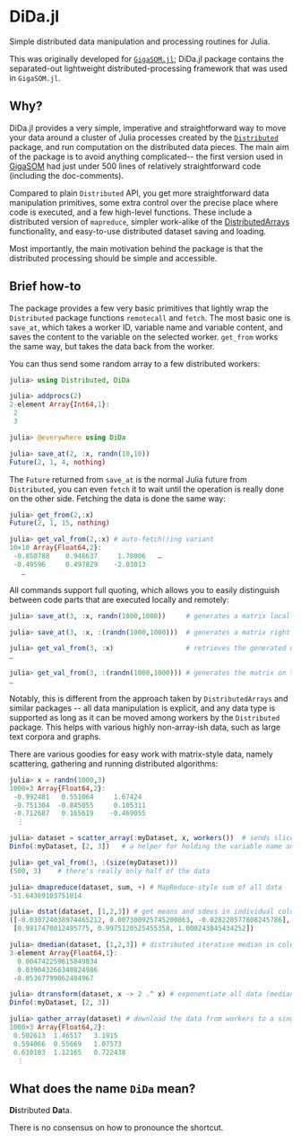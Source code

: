 # DiDa.jl

Simple distributed data manipulation and processing routines for Julia.

This was originally developed for
[`GigaSOM.jl`](https://github.com/LCSB-BioCore/GigaSOM.jl); DiDa.jl package
contains the separated-out lightweight distributed-processing framework that
was used in `GigaSOM.jl`.

## Why?

DiDa.jl provides a very simple, imperative and straightforward way to move your
data around a cluster of Julia processes created by the
[`Distributed`](https://docs.julialang.org/en/v1/stdlib/Distributed/) package,
and run computation on the distributed data pieces. The main aim of the package
is to avoid anything complicated-- the first version used in
[GigaSOM](https://github.com/LCSB-BioCore/GigaSOM.jl) had just under 500 lines
of relatively straightforward code (including the doc-comments).

Compared to plain `Distributed` API, you get more straightforward data
manipulation primitives, some extra control over the precise place where code
is executed, and a few high-level functions. These include a distributed
version of `mapreduce`, simpler work-alike of the
[DistributedArrays](https://github.com/JuliaParallel/DistributedArrays.jl)
functionality, and easy-to-use distributed dataset saving and loading.

Most importantly, the main motivation behind the package is that the
distributed processing should be simple and accessible.

## Brief how-to

The package provides a few very basic primitives that lightly wrap the
`Distributed` package functions `remotecall` and `fetch`. The most basic one is
`save_at`, which takes a worker ID, variable name and variable content, and
saves the content to the variable on the selected worker. `get_from` works the
same way, but takes the data back from the worker.

You can thus send some random array to a few distributed workers:

```julia
julia> using Distributed, DiDa

julia> addprocs(2)
2-element Array{Int64,1}:
 2
 3

julia> @everywhere using DiDa

julia> save_at(2, :x, randn(10,10))
Future(2, 1, 4, nothing)
```

The `Future` returned from `save_at` is the normal Julia future from
`Distributed`, you can even `fetch` it to wait until the operation is really
done on the other side. Fetching the data is done the same way:

```julia
julia> get_from(2,:x)
Future(2, 1, 15, nothing)

julia> get_val_from(2,:x) # auto-fetch()ing variant
10×10 Array{Float64,2}:
 -0.850788    0.946637     1.78006   … 
 -0.49596     0.497829    -2.03013
   …
```

All commands support full quoting, which allows you to easily distinguish
between code parts that are executed locally and remotely:

```julia
julia> save_at(3, :x, randn(1000,1000))     # generates a matrix locally and sends it to the remote worker

julia> save_at(3, :x, :(randn(1000,1000)))  # generates a matrix right on the remote worker and saves it there

julia> get_val_from(3, :x)                  # retrieves the generated matrix and fetches it
…

julia> get_val_from(3, :(randn(1000,1000))) # generates the matrix on the worker and fetches the data
…
```

Notably, this is different from the approach taken by `DistributedArrays` and
similar packages -- all data manipulation is explicit, and any data type is
supported as long as it can be moved among workers by the `Distributed`
package. This helps with various highly non-array-ish data, such as large text
corpora and graphs.

There are various goodies for easy work with matrix-style data, namely
scattering, gathering and running distributed algorithms:

```julia
julia> x = randn(1000,3)
1000×3 Array{Float64,2}:
 -0.992481   0.551064     1.67424
 -0.751304  -0.845055     0.105311
 -0.712687   0.165619    -0.469055
  ⋮

julia> dataset = scatter_array(:myDataset, x, workers())  # sends slices of the array to workers
Dinfo(:myDataset, [2, 3])   # a helper for holding the variable name and the used workers together

julia> get_val_from(3, :(size(myDataset)))
(500, 3)    # there's really only half of the data

julia> dmapreduce(dataset, sum, +) # MapReduce-style sum of all data
-51.64369103751014

julia> dstat(dataset, [1,2,3]) # get means and sdevs in individual columns
([-0.030724038974465212, 0.007300925745200863, -0.028220577808245786],
 [0.9917470012495775, 0.9975120525455358, 1.000243845434252])

julia> dmedian(dataset, [1,2,3]) # distributed iterative median in columns
3-element Array{Float64,1}:
  0.004742259615849834
  0.039043266340824986
 -0.05367799062404967

julia> dtransform(dataset, x -> 2 .^ x) # exponentiate all data (medians should now be around 1)
Dinfo(:myDataset, [2, 3])

julia> gather_array(dataset) # download the data from workers to a sing
1000×3 Array{Float64,2}:
 0.502613  1.46517   3.1915
 0.594066  0.55669   1.07573
 0.610183  1.12165   0.722438
  ⋮
```

## What does the name `DiDa` mean?

**Di**stributed **Da**ta.

There is no consensus on how to pronounce the shortcut.
